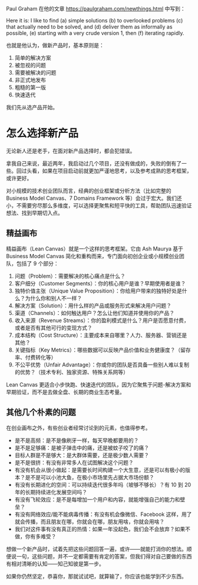 
Paul Graham 在他的文章 https://paulgraham.com/newthings.html 中写到：

Here it is: I like to find (a) simple solutions (b) to overlooked problems (c) that actually need to be solved, and (d) deliver them as informally as possible, (e) starting with a very crude version 1, then (f) iterating rapidly.

也就是他认为，做新产品时，基本原则是：

1. 简单的解决方案
2. 被忽视的问题
3. 需要被解决的问题
4. 非正式地发布
5. 粗糙的第一版
6. 快速迭代

我们先从选产品开始。

# 怎么选择新产品

无论新人还是老手，在面对新产品选择时，都会犯错误。

拿我自己来说，最近两年，我启动过几个项目，还没有做成的，失败的倒有了一些。回过头看，如果在项目启动前就更加严谨地思考，以及参考成熟的思考框架，或许更好。

对小规模的技术创业团队而言，经典的创业框架或分析方法（比如完整的 Business Model Canvas、7 Domains Framework 等）会过于宏大。我们还小，不需要穷尽那么多维度，可以选择更聚焦和短平快的工具，帮助团队迅速验证想法、找到早期切入点。

## 精益画布

精益画布（Lean Canvas）就是一个这样的思考框架。它由 Ash Maurya 基于 Business Model Canvas 简化和重构而来，专门面向初创企业或小规模创业团队，包括了 9 个部分：

1. 问题（Problem）：需要解决的核心痛点是什么？
2. 客户细分（Customer Segments）：你的核心用户是谁？早期使用者是谁？
3. 独特价值主张（Unique Value Proposition）：你给用户带来的独特好处是什么？为什么你和别人不一样？
4. 解决方案（Solution）：用什么样的产品或服务形式来解决用户问题？
5. 渠道（Channels）：如何触达用户？怎么让他们知道并使用你的产品？
6. 收入来源（Revenue Streams）：你的盈利模式是什么？用户是否愿意付费，或者是否有其他可行的变现方式？
7. 成本结构（Cost Structure）：主要成本来自哪里？人力、服务器、营销还是其他？
8. 关键指标（Key Metrics）：哪些数据可以反映产品价值和业务健康度？（留存率、付费转化等）
9. 不公平优势（Unfair Advantage）：你或你的团队是否具备一些别人难以复制的优势？（技术专利、独家资源、特殊关系网等）

Lean Canvas 更适合小步快跑、快速迭代的团队，因为它聚焦于问题-解决方案和早期验证，而不是去做全盘、长期的商业生态考量。

## 其他几个朴素的问题

在创业画布之外，有些创业者经常讨论到的元素，也值得参考。

- 是不是高频：是不是像刷牙一样，每天早晚都要用的？
- 是不是足够痛：是被子弹击中的痛，还是被蚊子咬了的痛？
- 目标人群是不是够大：是大群体需要，还是极少数人需要？
- 是不是很挤：有没有非常多人在试图解决这个问题？
- 有没有机会从很小做起：是需要长时间构建一个大生意，还是可以有极小的版本？是不是可以小池大鱼，在极小市场里先占据大市场份额？
- 有没有长期进化的空间：可以持续迭代很多年吗（坡够不够长）？有 10 到 20 年的长期持续进化发展空间吗？
- 有没有飞轮效应：是不是每增加一个用户和内容，就能增强自己的能力和壁垒？
- 有没有网络效应/能不能病毒传播：有没有机会像微信、Facebook 这样，用了就会传播，而且朋友在哪，你就会在哪，朋友用啥，你就会用啥？
- 我们对这件事有没有真正的热情：如果一年没起色，我们会不会放弃？如果不做，你有多难受？

想做一个新产品时，试着先把这些问题回答一遍，或许——就能打消你的想法。顺便说一句，这些问题，并不一定都需要有肯定的答案，但我们得对自己要做的东西有相对清晰的认知——知己知彼是第一步。

如果你仍然坚定，恭喜你，那就试试吧，就算输了，你应该也能学到不少东西。




